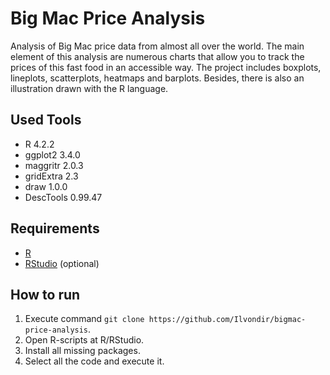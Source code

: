# Big Mac Price Analysis
Analysis of Big Mac price data from almost all over the world. The main element of this analysis are numerous charts that allow you to track the prices of this fast food in an accessible way. The project includes boxplots, lineplots, scatterplots, heatmaps and barplots. Besides, there is also an illustration drawn with the R language.

## Used Tools
- R 4.2.2
- ggplot2 3.4.0
- maggritr 2.0.3
- gridExtra 2.3
- draw 1.0.0
- DescTools 0.99.47

## Requirements
- [R](https://cran.r-project.org/bin/windows/base)
- [RStudio](https://posit.co/downloads) (optional)

## How to run
1. Execute command `git clone https://github.com/Ilvondir/bigmac-price-analysis`.
2. Open R-scripts at R/RStudio.
3. Install all missing packages.
4. Select all the code and execute it.
